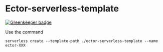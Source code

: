 # Ector-serverless-template

[![Greenkeeper badge](https://badges.greenkeeper.io/EctorParking/ector-serverless-template.svg)](https://greenkeeper.io/)

Use the command 

`serverless create --template-path ./ector-serverless-template --name ector-XXX`
